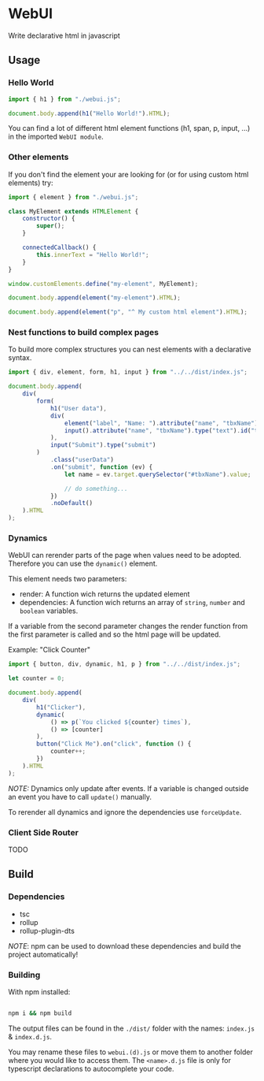 # WebUI

Write declarative html in javascript

## Usage

### Hello World

```js
import { h1 } from "./webui.js";

document.body.append(h1("Hello World!").HTML);
```

You can find a lot of different html element functions (h1, span, p, input, ...) in the imported `WebUI module`.

### Other elements

If you don't find the element your are looking for (or for using custom html elements) try:

```js
import { element } from "./webui.js";

class MyElement extends HTMLElement {
    constructor() {
        super();
    }

    connectedCallback() {
        this.innerText = "Hello World!";
    }
}

window.customElements.define("my-element", MyElement);

document.body.append(element("my-element").HTML);

document.body.append(element("p", "^ My custom html element").HTML);
```

### Nest functions to build complex pages

To build more complex structures you can nest elements with a declarative syntax.

```js
import { div, element, form, h1, input } from "../../dist/index.js";

document.body.append(
    div(
        form(
            h1("User data"),
            div(
                element("label", "Name: ").attribute("name", "tbxName"),
                input().attribute("name", "tbxName").type("text").id("tbxName")
            ),
            input("Submit").type("submit")
        )
            .class("userData")
            .on("submit", function (ev) {
                let name = ev.target.querySelector("#tbxName").value;

                // do something...
            })
            .noDefault()
    ).HTML
);
```

### Dynamics

WebUI can rerender parts of the page when values need to be adopted. Therefore you can use the `dynamic()` element.

This element needs two parameters:

-   render: A function wich returns the updated element
-   dependencies: A function wich returns an array of `string`, `number` and `boolean` variables.

If a variable from the second parameter changes the render function from the first parameter is called and so the html page will be updated.

Example: "Click Counter"

```js
import { button, div, dynamic, h1, p } from "../../dist/index.js";

let counter = 0;

document.body.append(
    div(
        h1("Clicker"),
        dynamic(
            () => p(`You clicked ${counter} times`),
            () => [counter]
        ),
        button("Click Me").on("click", function () {
            counter++;
        })
    ).HTML
);
```

_NOTE:_ Dynamics only update after events. If a variable is changed outside an event you have to call `update()` manually.

To rerender all dynamics and ignore the dependencies use `forceUpdate`.

### Client Side Router

TODO

## Build

### Dependencies

-   tsc
-   rollup
-   rollup-plugin-dts

_NOTE_: npm can be used to download these dependencies and build the project automatically!

### Building

With npm installed:

```sh

npm i && npm build

```

The output files can be found in the `./dist/` folder with the names: `index.js` & `index.d.js`.

You may rename these files to `webui.(d).js` or move them to another folder where you would like to access them. The `<name>.d.js` file is only for typescript declarations to autocomplete your code.
